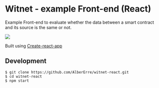 # Witnet - example Front-end (React)

Example Front-end  to evaluate whether the data between a smart contract and its source is the same or not.

<img src="https://github.com/AlberErre/witnet-react/blob/master/witnet-front-end-example.png">

Built using [Create-react-app](https://github.com/facebook/create-react-app)

## Development
```
$ git clone https://github.com/AlberErre/witnet-react.git
$ cd witnet-react
$ npm start
```

